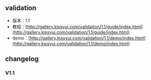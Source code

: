 ## validation

* 版本：1.1
* 教程：[http://gallery.kissyui.com/validation/1.1/guide/index.html](http://gallery.kissyui.com/validation/1.1/guide/index.html)
* demo：[http://gallery.kissyui.com/validation/1.1/demo/index.html](http://gallery.kissyui.com/validation/1.1/demo/index.html)

## changelog

### V1.1


